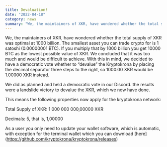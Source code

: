 ```yaml
---
title: Devaluation!
date: "2022-04-18"
category: news
summary: "We, the maintainers of XKR, have wondered whether the total supply of XKR was optimal at 1000 billion."
---
```


We, the maintainers of XKR, have wondered whether the total supply of XKR was optimal at 1000 billion. The smallest asset you can trade crypto for is 1 satoshi (0.00000001 BTC). If you multiply that by 1000 billion you get 10000 BTC as the lowest possible value of XKR. We concluded that it was too much and would be difficult to achieve. With this in mind, we decided to have a democratic vote whether to “devalue” the Kryptokrona by placing the decimal separator three steps to the right, so 1000.00 XKR would be 1.00000 XKR instead.

We did as planned and held a democratic vote in our Discord. the results were a landslide victory to devalue the XKR, which we now have done.

This means the following properties now apply for the kryptokrona network:

Total Supply of XKR: 1 000 000 000,00000 XKR

Decimals: 5, that is, 1,00000

As a user you only need to update your wallet software, which is automatic, with exception for the terminal wallet which you can download [here] (https://github.com/kryptokrona/kryptokrona/releases)
